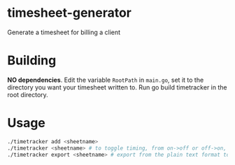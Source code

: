 # timesheet-generator
Generate a timesheet for billing a client

# Building
**NO dependencies**. 
Edit the variable ``RootPath`` in ``main.go``, set it to the directory you want your timesheet written to.
Run go build timetracker in the root directory.

# Usage
```sh
./timetracker add <sheetname>
./timetracker <sheetname> # to toggle timing, from on->off or off->on,
./timetracker export <sheetname> # export from the plain text format to a latex table.
```
  
